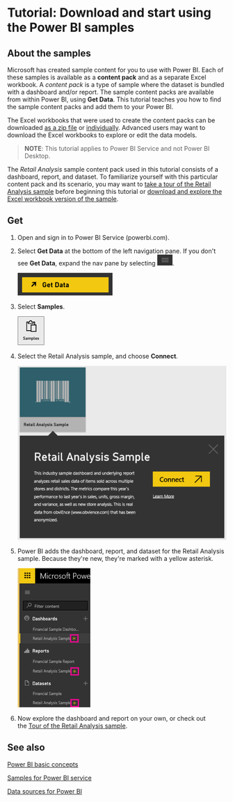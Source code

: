 ﻿<properties
   pageTitle="Tutorial: Using the Power BI sample content packs"
   description="Tutorial: Using the Power BI sample content packs"
   services="powerbi"
   documentationCenter=""
   authors="mihart"
   manager="mblythe"
   editor=""
   tags=""
   qualityFocus="monitoring"
   qualityDate="03/15/2016"/>

<tags
   ms.service="powerbi"
   ms.devlang="NA"
   ms.topic="article"
   ms.tgt_pltfrm="NA"
   ms.workload="powerbi"
   ms.date="03/04/2016"
   ms.author="mihart"/>

# Tutorial: Download and start using the Power BI samples  

## About the samples

Microsoft has created sample content for you to use with Power BI. Each of these samples is available as a **content pack** and as a separate Excel workbook. A *content pack* is a type of sample where the dataset is bundled with a dashboard and/or report. The sample content packs are available from within Power BI, using **Get Data**.  This tutorial teaches you how to find the sample content packs and add them to your Power BI.

The Excel workbooks that were used to create the content packs can be downloaded [as a zip file](http://go.microsoft.com/fwlink/?LinkId=535020) or [individually](powerbi-sample-downloads.md). Advanced users may want to download the Excel workbooks to explore or edit the data models.

>**NOTE**: This tutorial applies to Power BI Service and not Power BI Desktop.

The *Retail Analysis* sample content pack used in this tutorial consists of a dashboard, report, and dataset.
To familiarize yourself with this particular content pack and its scenario, you may want to
 [take a tour of the Retail Analysis sample](powerbi-sample-retail-analysis-take-a-tour.md) before beginning
 this tutorial or [download and explore the Excel workbook version of the sample](http://go.microsoft.com/fwlink/?LinkId=529778).


## Get

1.  Open and sign in to Power BI Service (powerbi.com).

2.  Select **Get Data** at the bottom of the left navigation pane. If you don't see **Get Data**, expand the nav pane by selecting ![](media/powerbi-sample-tutorial-connect-to-the-samples/expand-nav.png).

    ![](media/powerbi-sample-tutorial-connect-to-the-samples/PBI_GetData.png)

2.  Select **Samples**.  

    ![](media/powerbi-sample-tutorial-connect-to-the-samples/PBI_SamplesDownload.png)

3.  Select the Retail Analysis sample, and choose **Connect**.   

    ![](media/powerbi-sample-tutorial-connect-to-the-samples/PBI_RetailAnalysisSampleConnect.png)

4.  Power BI adds the dashboard, report, and dataset for the Retail Analysis sample. Because they're new, they're marked with a yellow asterisk.

    ![](media/powerbi-sample-tutorial-connect-to-the-samples/PBI_NewExcelLeftNav.png)

5.  Now explore the dashboard and report on your own, or check out
the [Tour of the Retail Analysis sample](powerbi-sample-retail-analysis-take-a-tour.md).

## See also

[Power BI basic concepts](powerbi-service-basic-concepts.md)

[Samples for Power BI service](powerbi-sample-datasets.md)

[Data sources for Power BI](powerbi-service-get-data.md)
